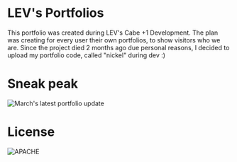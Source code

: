 # LEV's Portfolios
This portfolio was created during LEV's Cabe +1 Development. The plan was creating for every user their own portfolios, to show visitors who we are. Since the project died 2 months ago due personal reasons, I decided to upload my portfolio code, called "nickel" during dev :)

# Sneak peak 
![March's latest portfolio update](http://i.imgur.com/cRPBR12.png)

# License
![APACHE](LICENSE)
